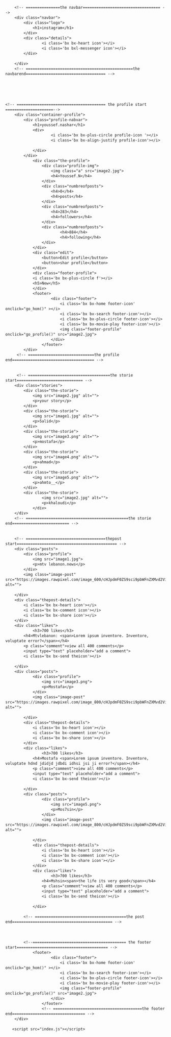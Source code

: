 <!DOCTYPE html>
<html lang="en">

<head>
    <meta charset="UTF-8">
    <meta name="viewport" content="width=device-width, initial-scale=1.0">
    <meta http-equiv="X-UA-Compatible" content="ie=edge">
    <title>Document</title>
    <link rel="stylesheet" href="https://unpkg.com/boxicons@2.1.2/css/boxicons.min.css">
    <link rel="preconnect" href="https://fonts.googleapis.com">
<link rel="preconnect" href="https://fonts.gstatic.com" crossorigin>
<link href="https://fonts.googleapis.com/css2?family=Satisfy&display=swap" rel="stylesheet">
<link rel="preconnect" href="https://fonts.googleapis.com">
<link rel="preconnect" href="https://fonts.gstatic.com" crossorigin>
<link href="https://fonts.googleapis.com/css2?family=Poppins:wght@400;500&family=Satisfy&display=swap" rel="stylesheet">
    <link rel="stylesheet" href="./index.css">
</head>
<body>
    <div class="container">


        <!-- ===============the navbar================================== -->
        <div class="navbar">
            <div class="logo">
                <h1>instagram</h1>
            </div>
            <div class="details">
                    <i class='bx bx-heart icon'></i>
                    <i class='bx bxl-messenger icon'></i>
            </div>

        </div>
        <!-- ===============================================the navbarend=================================== -->





    <!-- ======================================= the profile start =====================-->
        <div class="container-profile">
            <div class="profile-nabvar">
                <h1>youssef.nashar</h1>
                <div>
                        <i class='bx bx-plus-circle profile-icon '></i>
                        <i class='bx bx-align-justify profile-icon'></i> 

                </div>
            </div>
                <div class="the-profile">
                    <div class="profile-img">
                        <img class="a" src="image2.jpg">
                        <h4>Youssef.N</h4>
                    </div>
                    <div class="numbreofposts">
                        <h4>0</h4>
                        <h4>posts</h4>
                    </div>
                    <div class="numbreofposts">
                        <h4>283</h4>
                        <h4>followers</h4>
                    </div>
                    <div class="numbreofposts">
                            <h4>884</h4>
                            <h4>following</h4>
                    </div>
                </div>
                <div class="edit">
                    <button>Edit profile</button>
                    <button>shar profile</button>
                </div>
                <div class="footer-profile">
                <i class='bx bx-plus-circle f'></i> 
                <h5>New</h5>
                </div>
                <footer>
                        <div class="footer">
                            <i class='bx bx-home footer-icon' onclick="go_hom()" ></i>
                            <i class='bx bx-search footer-icon'></i>
                            <i class='bx bx-plus-circle footer-icon'></i> 
                            <i class='bx bx-movie-play footer-icon'></i>
                            <img class="footer-profile" onclick="go_profile()" src="image2.jpg">
                        </div>
                    </footer> 
            </div>
         <!-- =============================the profile end==================================== -->


         <!-- ====================================the storie start============================= -->
        <div class="stories">
            <div class="the-storie">
                <img src="image2.jpg" alt="">
                <p>your story</p>
            </div>
            <div class="the-storie">
                <img src="image1.jpg" alt="">
                <p>5alid</p>
            </div>
            <div class="the-storie">
                <img src="image3.png" alt="">
                <p>mostafa</p>
            </div>
            <div class="the-storie">
                <img src="image4.png" alt="">
                <p>ahmad</p>
            </div>
            <div class="the-storie">
                <img src="image5.png" alt="">
                <p>ahmto__</p>
            </div>
            <div class="the-storie">
                    <img src="image2.jpg" alt="">
                    <p>khaloudi</p>
                </div>
        </div>
        <!-- =============================================the storie end========================= -->


        <!-- ===================================thepost start============================================ -->
        <div class="posts">
            <div class="profile">
                <img src="image1.jpg">
                <p>mtv lebanon.news</p>
            </div>
            <img class="image-post" src="https://images.rawpixel.com/image_600/cHJpdmF0ZS9sci9pbWFnZXMvd2Vic2l0ZS8yMDI0LTAyL2xyL2dldHR5MTA0MzZkLWltYWdlLmpwZw.jpg" alt="">

        </div>
        <div class="thepost-details">
            <i class='bx bx-heart icon'></i>
            <i class='bx bx-comment icon'></i>
            <i class='bx bx-share icon'></i>
        </div>
        <div class="likes">
                <h3>700 likes</h3>
            <h4>Mtvlebanon: <span>Lorem ipsum inventore. Inventore, voluptate error?</span></h4>       
            <p class="comment">view all 400 comments</p>
            <input type="text" placeholder="add a comment">
            <i class='bx bx-send theicon'></i>
        
        </div>
        <div class="posts">
                <div class="profile">
                    <img src="image3.png">
                    <p>Mostafa</p>
                </div>
                <img class="image-post" src="https://images.rawpixel.com/image_800/cHJpdmF0ZS9sci9pbWFnZXMvd2Vic2l0ZS8yMDIyLTExL2xyL2ZuZzIwNjM4MjktaW1hZ2UuanBn.jpg" alt="">
    
            </div>
            <div class="thepost-details">
                <i class='bx bx-heart icon'></i>
                <i class='bx bx-comment icon'></i>
                <i class='bx bx-share icon'></i>
            </div>
            <div class="likes">
                    <h3>700 likes</h3>
                <h4>Mostafa <span>Lorem ipsum inventore. Inventore, voluptate hdnd jdidjd jdbdi idhsi jsi ji error?</span></h4>       
                <p class="comment">view all 400 comments</p>
                <input type="text" placeholder="add a comment">
                <i class='bx bx-send theicon'></i>
            
            </div>
            <div class="posts">
                    <div class="profile">
                        <img src="image5.png">
                        <p>Mos7sin</p>
                    </div>
                    <img class="image-post" src="https://images.rawpixel.com/image_800/cHJpdmF0ZS9sci9pbWFnZXMvd2Vic2l0ZS8yMDIzLTA3L2xhY21hMjQ0MDA5LWltYWdlLmpwZw.jpg" alt="">
        
                </div>
                <div class="thepost-details">
                    <i class='bx bx-heart icon'></i>
                    <i class='bx bx-comment icon'></i>
                    <i class='bx bx-share icon'></i>
                </div>
                <div class="likes">
                        <h3>700 likes</h3>
                    <h4>Mshsin<span>the life its very good</span></h4>       
                    <p class="comment">view all 400 comments</p>
                    <input type="text" placeholder="add a comment">
                    <i class='bx bx-send theicon'></i>
                
                </div>
                
            <!-- ========================================the post end============================================ -->



            <!--========================================= the footer start======================================== -->
                <footer>
                        <div class="footer">
                            <i class='bx bx-home footer-icon' onclick="go_hom()" ></i>
                            <i class='bx bx-search footer-icon'></i>
                            <i class='bx bx-plus-circle footer-icon'></i> 
                            <i class='bx bx-movie-play footer-icon'></i>
                            <img class="footer-profile" onclick="go_profile()" src="image2.jpg">
                        </div>
                    </footer> 
                    <!-- =======================================the footer end================================ -->
        </div>

       <script src="index.js"></script>
</body>

</html>

